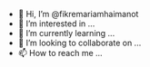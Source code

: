- 👋 Hi, I’m @fikremariamhaimanot
- 👀 I’m interested in ...
- 🌱 I’m currently learning ...
- 💞️ I’m looking to collaborate on ...
- 📫 How to reach me ...

<!---
fikremariamhaimanot/fikremariamhaimanot is a ✨ special ✨ repository because its `README.md` (this file) appears on your GitHub profile.
You can click the Preview link to take a look at your changes.
--->
